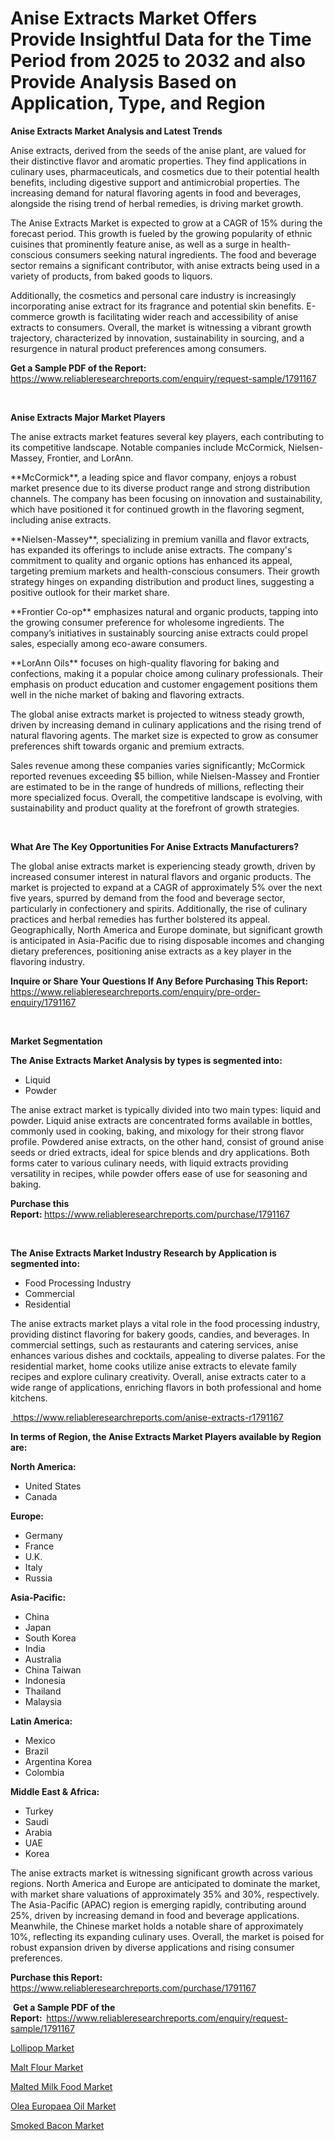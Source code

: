 <p><h1>Anise Extracts Market Offers Provide Insightful Data for the Time Period from 2025 to 2032 and also Provide Analysis Based on Application, Type, and Region</h1></p><p><strong>Anise Extracts Market Analysis and Latest Trends</strong></p>
<p><p>Anise extracts, derived from the seeds of the anise plant, are valued for their distinctive flavor and aromatic properties. They find applications in culinary uses, pharmaceuticals, and cosmetics due to their potential health benefits, including digestive support and antimicrobial properties. The increasing demand for natural flavoring agents in food and beverages, alongside the rising trend of herbal remedies, is driving market growth.</p><p>The Anise Extracts Market is expected to grow at a CAGR of 15% during the forecast period. This growth is fueled by the growing popularity of ethnic cuisines that prominently feature anise, as well as a surge in health-conscious consumers seeking natural ingredients. The food and beverage sector remains a significant contributor, with anise extracts being used in a variety of products, from baked goods to liquors.</p><p>Additionally, the cosmetics and personal care industry is increasingly incorporating anise extract for its fragrance and potential skin benefits. E-commerce growth is facilitating wider reach and accessibility of anise extracts to consumers. Overall, the market is witnessing a vibrant growth trajectory, characterized by innovation, sustainability in sourcing, and a resurgence in natural product preferences among consumers.</p></p>
<p><strong>Get a Sample PDF of the Report:&nbsp;</strong> <a href="https://www.reliableresearchreports.com/enquiry/request-sample/1791167?utm_campaign=16&utm_medium=2&utm_source=Github&utm_content=ia&utm_term=07042025&utm_id=anise-extracts">https://www.reliableresearchreports.com/enquiry/request-sample/1791167</a></p>
<p>&nbsp;</p>
<p><strong>Anise Extracts Major Market Players</strong></p>
<p><p>The anise extracts market features several key players, each contributing to its competitive landscape. Notable companies include McCormick, Nielsen-Massey, Frontier, and LorAnn. </p><p>**McCormick**, a leading spice and flavor company, enjoys a robust market presence due to its diverse product range and strong distribution channels. The company has been focusing on innovation and sustainability, which have positioned it for continued growth in the flavoring segment, including anise extracts.</p><p>**Nielsen-Massey**, specializing in premium vanilla and flavor extracts, has expanded its offerings to include anise extracts. The company's commitment to quality and organic options has enhanced its appeal, targeting premium markets and health-conscious consumers. Their growth strategy hinges on expanding distribution and product lines, suggesting a positive outlook for their market share.</p><p>**Frontier Co-op** emphasizes natural and organic products, tapping into the growing consumer preference for wholesome ingredients. The company’s initiatives in sustainably sourcing anise extracts could propel sales, especially among eco-aware consumers.</p><p>**LorAnn Oils** focuses on high-quality flavoring for baking and confections, making it a popular choice among culinary professionals. Their emphasis on product education and customer engagement positions them well in the niche market of baking and flavoring extracts.</p><p>The global anise extracts market is projected to witness steady growth, driven by increasing demand in culinary applications and the rising trend of natural flavoring agents. The market size is expected to grow as consumer preferences shift towards organic and premium extracts.</p><p>Sales revenue among these companies varies significantly; McCormick reported revenues exceeding $5 billion, while Nielsen-Massey and Frontier are estimated to be in the range of hundreds of millions, reflecting their more specialized focus. Overall, the competitive landscape is evolving, with sustainability and product quality at the forefront of growth strategies.</p></p>
<p>&nbsp;</p>
<p><strong>What Are The Key Opportunities For Anise Extracts Manufacturers?</strong></p>
<p><p>The global anise extracts market is experiencing steady growth, driven by increased consumer interest in natural flavors and organic products. The market is projected to expand at a CAGR of approximately 5% over the next five years, spurred by demand from the food and beverage sector, particularly in confectionery and spirits. Additionally, the rise of culinary practices and herbal remedies has further bolstered its appeal. Geographically, North America and Europe dominate, but significant growth is anticipated in Asia-Pacific due to rising disposable incomes and changing dietary preferences, positioning anise extracts as a key player in the flavoring industry.</p></p>
<p><strong>Inquire or Share Your Questions If Any Before Purchasing This Report:</strong> <a href="https://www.reliableresearchreports.com/enquiry/pre-order-enquiry/1791167?utm_campaign=16&utm_medium=2&utm_source=Github&utm_content=ia&utm_term=07042025&utm_id=anise-extracts">https://www.reliableresearchreports.com/enquiry/pre-order-enquiry/1791167</a></p>
<p>&nbsp;</p>
<p><strong>Market Segmentation</strong></p>
<p><strong>The Anise Extracts Market Analysis by types is segmented into:</strong></p>
<p><ul><li>Liquid</li><li>Powder</li></ul></p>
<p><p>The anise extract market is typically divided into two main types: liquid and powder. Liquid anise extracts are concentrated forms available in bottles, commonly used in cooking, baking, and mixology for their strong flavor profile. Powdered anise extracts, on the other hand, consist of ground anise seeds or dried extracts, ideal for spice blends and dry applications. Both forms cater to various culinary needs, with liquid extracts providing versatility in recipes, while powder offers ease of use for seasoning and baking.</p></p>
<p><strong>Purchase this Report:&nbsp;</strong><a href="https://www.reliableresearchreports.com/purchase/1791167?utm_campaign=16&utm_medium=2&utm_source=Github&utm_content=ia&utm_term=07042025&utm_id=anise-extracts">https://www.reliableresearchreports.com/purchase/1791167</a></p>
<p>&nbsp;</p>
<p><strong>The Anise Extracts Market Industry Research by Application is segmented into:</strong></p>
<p><ul><li>Food Processing Industry</li><li>Commercial</li><li>Residential</li></ul></p>
<p><p>The anise extracts market plays a vital role in the food processing industry, providing distinct flavoring for bakery goods, candies, and beverages. In commercial settings, such as restaurants and catering services, anise enhances various dishes and cocktails, appealing to diverse palates. For the residential market, home cooks utilize anise extracts to elevate family recipes and explore culinary creativity. Overall, anise extracts cater to a wide range of applications, enriching flavors in both professional and home kitchens.</p></p>
<p><a href="https://www.reliableresearchreports.com/anise-extracts-r1791167?utm_campaign=16&utm_medium=2&utm_source=Github&utm_content=ia&utm_term=07042025&utm_id=anise-extracts">&nbsp;https://www.reliableresearchreports.com/anise-extracts-r1791167</a></p>
<p><strong>In terms of Region, the Anise Extracts Market Players available by Region are:</strong></p>
<p>
    <p> <strong> North America: </strong>
        <ul>
            <li>United States</li>
            <li>Canada</li>
        </ul>
        </p> 
    <p> <strong> Europe: </strong>
        <ul>
            <li>Germany</li>
            <li>France</li>
            <li>U.K.</li>
            <li>Italy</li>
            <li>Russia</li>
        </ul>
        </p> 
    <p> <strong> Asia-Pacific: </strong>
        <ul>
            <li>China</li>
            <li>Japan</li>
            <li>South Korea</li>
            <li>India</li>
            <li>Australia</li>
            <li>China Taiwan</li>
            <li>Indonesia</li>
            <li>Thailand</li>
            <li>Malaysia</li>
        </ul>
        </p> 
    <p> <strong> Latin America: </strong>
        <ul>
            <li>Mexico</li>
            <li>Brazil</li>
            <li>Argentina Korea</li>
            <li>Colombia</li>
        </ul>
        </p> 
    <p> <strong> Middle East & Africa: </strong>
        <ul>
            <li>Turkey</li>
            <li>Saudi</li>
            <li>Arabia</li>
            <li>UAE</li>
            <li>Korea</li>
        </ul>
    </p>
    </p>
<p><p>The anise extracts market is witnessing significant growth across various regions. North America and Europe are anticipated to dominate the market, with market share valuations of approximately 35% and 30%, respectively. The Asia-Pacific (APAC) region is emerging rapidly, contributing around 25%, driven by increasing demand in food and beverage applications. Meanwhile, the Chinese market holds a notable share of approximately 10%, reflecting its expanding culinary uses. Overall, the market is poised for robust expansion driven by diverse applications and rising consumer preferences.</p></p>
<p><strong>Purchase this Report: </strong><a href="https://www.reliableresearchreports.com/purchase/1791167?utm_campaign=16&utm_medium=2&utm_source=Github&utm_content=ia&utm_term=07042025&utm_id=anise-extracts">https://www.reliableresearchreports.com/purchase/1791167</a></p>
<p>&nbsp;<strong>Get a Sample PDF of the Report:&nbsp;&nbsp;</strong><a href="https://www.reliableresearchreports.com/enquiry/request-sample/1791167?utm_campaign=16&utm_medium=2&utm_source=Github&utm_content=ia&utm_term=07042025&utm_id=anise-extracts">https://www.reliableresearchreports.com/enquiry/request-sample/1791167</a></p>
<p><strong></strong></p>
<p><p><a href="https://github.com/cezilfinerv9/Market-Research-Report-List-1/blob/main/lollipop-market.md?utm_campaign=16&utm_medium=2&utm_source=Github&utm_content=ia&utm_term=07042025&utm_id=anise-extracts">Lollipop Market</a></p><p><a href="https://github.com/thanenegenqa/Market-Research-Report-List-1/blob/main/malt-flour-market.md?utm_campaign=16&utm_medium=2&utm_source=Github&utm_content=ia&utm_term=07042025&utm_id=anise-extracts">Malt Flour Market</a></p><p><a href="https://github.com/lelkohydesyj/Market-Research-Report-List-1/blob/main/malted-milk-food-market.md?utm_campaign=16&utm_medium=2&utm_source=Github&utm_content=ia&utm_term=07042025&utm_id=anise-extracts">Malted Milk Food Market</a></p><p><a href="https://github.com/syskamazucqa/Market-Research-Report-List-1/blob/main/olea-europaea-oil-market.md?utm_campaign=16&utm_medium=2&utm_source=Github&utm_content=ia&utm_term=07042025&utm_id=anise-extracts">Olea Europaea Oil Market</a></p><p><a href="https://github.com/cachaskluwe/Market-Research-Report-List-1/blob/main/smoked-bacon-market.md?utm_campaign=16&utm_medium=2&utm_source=Github&utm_content=ia&utm_term=07042025&utm_id=anise-extracts">Smoked Bacon Market</a></p></p>